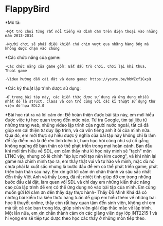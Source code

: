# FlappyBird
*Mô tả:

	-Một trò chơi từng rất nổi tiếng và đình đám trên điện thoại vào những năm 2013-2014
	
	-Người chơi sẽ phải điều khiển chú chim vượt qua những hàng ống mà không được chạm vào chúng

*Các chức năng của game:

	-Các chức năng của game gồm: Bắt đầu trò chơi, Chơi lại khi thua, Thoát game
	
	-Video hướng dẫn cài đặt và demo game: https://youtu.be/hbWZxf1GxpQ
		
*Các kỹ thuật lập trình được sử dụng:

	-Ở trong bài tập này, các kiến thức được sử dụng và ứng dụng nhiều nhất đó là struct, class và con trỏ cùng với các kĩ thuật sử dụng thư viện đồ họa SDL2.0

*Bài học rút ra và lời cảm ơn:
	  Để hoàn thiện được bài tập này, em mới hiểu được việc tự học quan trọng đến mức nào. Từ tra Google, tìm tại liệu từ những trang web, những video lập trình của 
người nước ngoài, tất cả đã giúp em cải thiện tư duy lập trình, và cả vốn tiếng anh ít ỏi của mình nữa. 
	Qua đó, em mới thực sự hiểu được ý nghĩa của bài tập này không chỉ là làm để lấy điểm mà là để rèn tính kiên trì, ham học hỏi cũng như sự cố gắng không ngừng để bản thân có thể phát triển trong mọi hoàn cảnh. Ban đầu khi mới tìm hiểu về SDL, em cảm thấy như kì học này mình sẽ "tạch" môn LTNC vậy, nhưng có lẽ chính "áp lực mới tạo nên kim cương", và khi nhìn lại game mà chính mình tạo ra, em thấy thật vui và tự hào về mình, mặc dù nó chưa phải là xuất sắc nhưng là bước đầu để em có thể phát triển game, phát triển bản thân sau này. 
	Em xin gửi lời cảm ơn chân thành và sâu sắc nhất đến thầy Việt Anh và thầy Long, đã rất nhiệt tình giúp đỡ em trong những bước đầu cài đặt, làm quen với SDL và chỉ dạy em những kiến thức nâng cao của lập trình để em có thể ứng dụng nó vào bài tập của mình. Em cũng muốn gửi lời cảm ơn đến thầy dạy thực hành- Thầy Đỗ Minh Khá đã có những bài kiểm tra kiến thức hàng tuần để giúp em hiểu thêm về những bài học lí thuyết online, thầy còn rất hay quan tâm đến sinh viên, không chỉ em mà tất cả các bạn trong lớp, giúp sinh viên giải đáp thắc mắc về lập trình.  
	Một lần nữa, em xin chân thành cảm ơn các giảng viên dạy lớp INT2215 1 và hi vọng em sẽ tiếp tục được theo học các thầy ở những môn tiếp theo.
